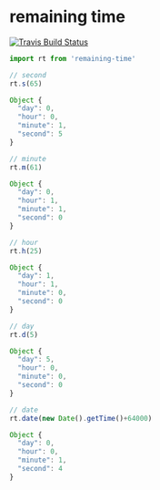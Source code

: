# remaining time
[![Travis Build
Status](https://img.shields.io/travis/indatawetrust/remaining-time.svg)](https://travis-ci.org/indatawetrust/remaining-time)

```js
import rt from 'remaining-time'

// second
rt.s(65)

Object {
  "day": 0,
  "hour": 0,
  "minute": 1,
  "second": 5
}

// minute
rt.m(61)

Object {
  "day": 0,
  "hour": 1,
  "minute": 1,
  "second": 0
}

// hour
rt.h(25)

Object {
  "day": 1,
  "hour": 1,
  "minute": 0,
  "second": 0
}

// day
rt.d(5)

Object {
  "day": 5,
  "hour": 0,
  "minute": 0,
  "second": 0
}

// date
rt.date(new Date().getTime()+64000)

Object {
  "day": 0,
  "hour": 0,
  "minute": 1,
  "second": 4
}
```

